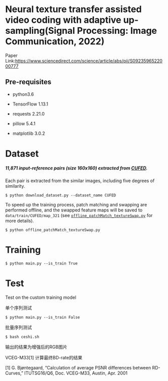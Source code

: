 # Neural texture transfer assisted video coding with adaptive up-sampling(Signal Processing: Image Communication, 2022)
Paper Link:https://www.sciencedirect.com/science/article/abs/pii/S0923596522000777
## Pre-requisites

- python3.6

- TensorFlow 1.13.1
- requests 2.21.0
- pillow 5.4.1
- matplotlib 3.0.2



# Dataset

##### 11,871 input-reference pairs (size 160x160) extracted from [CUFED](http://acsweb.ucsd.edu/~yuw176/event-curation.html).

Each pair is extracted from the similar images, including five degrees of similarity. 

```
$ python download_dataset.py --dataset_name CUFED
```

To speed up the training process, patch matching and swapping are performed offline, and the swapped feature maps will be saved to `data/train/CUFED/map_321` (see [`offline_patchMatch_textureSwap.py`](offline_patchMatch_textureSwap.py) for more details). 

```
$ python offline_patchMatch_textureSwap.py
```



# Training

```
$ python main.py --is_train True
```



# Test

Test on the custom training model

单个序列测试

```
$ python main.py --is_train False
```

批量序列测试

```
$ bash ceshi.sh
```

输出的结果为增强后的RGB图片

VCEG-M33[1] 计算最终BD-rate的结果

[1] G. Bjøntegaard, “Calculation of average PSNR differences between RD-Curves,” ITUTSG16/Q6, Doc. VCEG-M33, Austin, Apr. 2001

